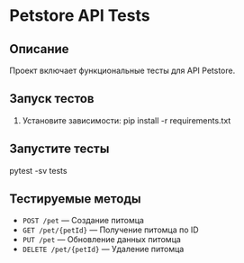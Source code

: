 # Petstore API Tests

## Описание
Проект включает функциональные тесты для API Petstore. 

## Запуск тестов
1. Установите зависимости:
pip install -r requirements.txt


## Запустите тесты
pytest -sv tests

## Тестируемые методы
- `POST /pet` — Создание питомца
- `GET /pet/{petId}` — Получение питомца по ID
- `PUT /pet` — Обновление данных питомца
- `DELETE /pet/{petId}` — Удаление питомца